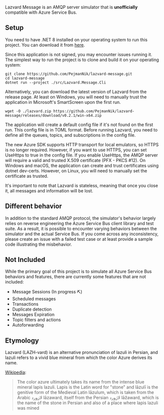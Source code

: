 Lazvard Message is an AMQP server simulator that is **unofficially** compatible with Azure Service Bus. 

## Setup


You need to have .NET 8 installed on your operating system to run this project. You can download it from [here](https://dotnet.microsoft.com/en-us/download).


Since this application is not signed, you may encounter issues running it. The simplest way to run the project is to clone and build it on your operating system:
```
git clone https://github.com/PejmanNik/lazvard-message.git
cd lazvard-message
dotnet run --project ./src/Lazvard.Message.Cli
```

Alternatively, you can download the latest version of Lazvard from the release page. At least on Windows, you will need to manually trust the application in Microsoft's SmartScreen upon the first run.

```
wget -O ./lazvard.zip https://github.com/PejmanNik/lazvard-message/releases/download/v0.2.1/win-x64.zip
```

The application will create a default config file if it's not found on the first run. This config file is in TOML format. Before running Lazvard, you need to define all the queues, topics, and subscriptions in the config file. 

The new Azure SDK supports HTTP transport for local emulators, so HTTPS is no longer required. However, if you want to use HTTPS, you can set UseHttps to true in the config file. If you enable UseHttps, the AMQP server will require a valid and trusted X.509 certificate (PFX - PKCS #12). On Windows and macOS, the application can create and trust certificates using dotnet dev-certs. However, on Linux, you will need to manually set the certificate as trusted.

It's important to note that Lazvard is stateless, meaning that once you close it, all messages and information will be lost.


## Different behavior

In addition to the standard AMQP protocol, the simulator's behavior largely relies on reverse engineering the Azure Service Bus client library and test suite. As a result, it is possible to encounter varying behaviors between the simulator and the actual Service Bus. If you come across any inconsistency, please create an issue with a failed test case or at least provide a sample code illustrating the misbehavior.

## Not Included 

While the primary goal of this project is to simulate all Azure Service Bus behaviors and features, there are currently some features that are not included:

- Message Sessions (In progress ⛏️)
- Scheduled messages
- Transactions
- Duplicate detection
- Messages Expiration
- Topic filters and actions
- Autoforwarding


## Etymology

Lazvard (LAZH-vard) is an alternative pronunciation of lazuli in Persian, and lazuli refers to a vivid blue mineral from which the color Azure derives its name.

[Wikipedia](https://en.wikipedia.org/wiki/Azure_(color)): 
> The color azure ultimately takes its name from the intense blue mineral lapis lazuli. Lapis is the Latin word for "stone" and lāzulī is the genitive form of the Medieval Latin lāzulum, which is taken from the Arabic لازورد lāzaward, itself from the Persian لاژورد lāžaward, which is the name of the stone in Persian and also of a place where lapis lazuli was mined




